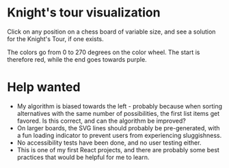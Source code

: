 # Knight's tour visualization

Click on any position on a chess board of variable size, and see a solution for the Knight's Tour, if one exists.

The colors go from 0 to 270 degrees on the color wheel. The start is therefore red, while the end goes towards purple.

# Help wanted

* My algorithm is biased towards the left - probably because when sorting alternatives with the same number of possibilities, the first list items get favored. Is this correct, and can the algorithm be improved?
* On larger boards, the SVG lines should probably be pre-generated, with a fun loading indicator to prevent users from experiencing sluggishness.
* No accessibility tests have been done, and no user testing either.
* This is one of my first React projects, and there are probably some best practices that would be helpful for me to learn.
